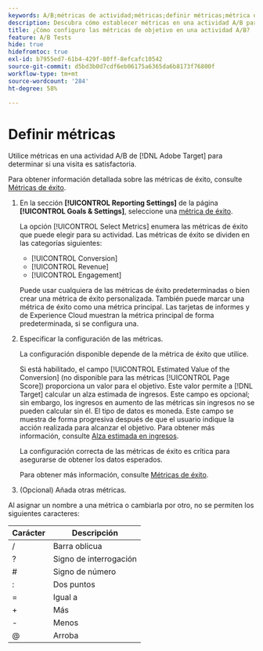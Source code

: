 ```yaml
---
keywords: A/B;métricas de actividad;métricas;definir métricas;métrica de objetivo;métrica de éxito;configuración de actividades;conversión;ingresos;participación
description: Descubra cómo establecer métricas en una actividad A/B para determinar el éxito de la visita, incluidas [!UICONTROL Conversion], [!UICONTROL Revenue] y [!UICONTROL Engagement].
title: ¿Cómo configuro las métricas de objetivo en una actividad A/B?
feature: A/B Tests
hide: true
hidefromtoc: true
exl-id: b7955ed7-61b4-429f-80ff-8efcafc10542
source-git-commit: d5bd3b0d7cdf6eb06175a6365da6b8173f76800f
workflow-type: tm+mt
source-wordcount: '284'
ht-degree: 58%

---
```


# Definir métricas

Utilice métricas en una actividad A/B de [!DNL Adobe Target] para determinar si una visita es satisfactoria.

Para obtener información detallada sobre las métricas de éxito, consulte [Métricas de éxito](/help/main/c-activities/r-success-metrics/success-metrics.md#reference_D011575C85DA48E989A244593D9B9924).

1. En la sección **[!UICONTROL Reporting Settings]** de la página **[!UICONTROL Goals & Settings]**, seleccione una [métrica de éxito](/help/main/c-activities/r-success-metrics/success-metrics.md#reference_D011575C85DA48E989A244593D9B9924).

   La opción [!UICONTROL Select Metrics] enumera las métricas de éxito que puede elegir para su actividad. Las métricas de éxito se dividen en las categorías siguientes:

   * [!UICONTROL Conversion]
   * [!UICONTROL Revenue]
   * [!UICONTROL Engagement]

   Puede usar cualquiera de las métricas de éxito predeterminadas o bien crear una métrica de éxito personalizada. También puede marcar una métrica de éxito como una métrica principal. Las tarjetas de informes y de Experience Cloud muestran la métrica principal de forma predeterminada, si se configura una.

1. Especificar la configuración de las métricas.

   La configuración disponible depende de la métrica de éxito que utilice.

   Si está habilitado, el campo [!UICONTROL Estimated Value of the Conversion] (no disponible para las métricas [!UICONTROL Page Score]) proporciona un valor para el objetivo. Este valor permite a [!DNL Target] calcular un alza estimada de ingresos. Este campo es opcional; sin embargo, los ingresos en aumento de las métricas sin ingresos no se pueden calcular sin él. El tipo de datos es moneda. Este campo se muestra de forma progresiva después de que el usuario indique la acción realizada para alcanzar el objetivo. Para obtener más información, consulte [Alza estimada en ingresos](/help/main/administrating-target/r-target-account-preferences/estimating-lift-in-revenue.md).

   La configuración correcta de las métricas de éxito es crítica para asegurarse de obtener los datos esperados.

   Para obtener más información, consulte [Métricas de éxito](/help/main/c-activities/r-success-metrics/success-metrics.md#reference_D011575C85DA48E989A244593D9B9924).

1. (Opcional) Añada otras métricas.

Al asignar un nombre a una métrica o cambiarla por otro, no se permiten los siguientes caracteres:

| Carácter | Descripción |
|--- |--- |
| / | Barra oblicua |
| ? | Signo de interrogación |
| # | Signo de número |
| : | Dos puntos |
| = | Igual a |
| + | Más |
| - | Menos |
| @ | Arroba |
